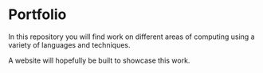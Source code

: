 # Portfolio

In this repository you will find work on different areas of computing using a variety of languages and techniques. 

A website will hopefully be built to showcase this work.